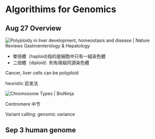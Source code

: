 # **Algorithims for Genomics**

## **Aug 27 Overview**

![Polyploidy in liver development, homeostasis and disease | Nature Reviews  Gastroenterology & Hepatology](https://media.springernature.com/lw1200/springer-static/image/art%3A10.1038%2Fs41575-020-0284-x/MediaObjects/41575_2020_284_Fig1_HTML.png)

- 單倍體（haploid)指的是細胞中只有一組染色體
- 二倍體（diploid）則有兩組同源染色體

Cancer, liver cells can be polyploid

heuristic 启发法

![Chromosome Types | BioNinja](https://old-ib.bioninja.com.au/_Media/types-of-chromosomes_med.jpeg)

Centromere 中节

Variant calling: genomic variance

## Sep 3 human genome